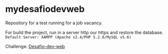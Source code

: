 # mydesafiodevweb

Repository for a test running for a job vacancy.

For build the project, run in a server http our https and restore the database. 
`Default Server: XAMPP (Apache v2.4/PHP 5.2.0/MySQL v5.6)`

Challenge: [Desafio-dev-web](https://github.com/NikolasRoger/desafio-dev-web)